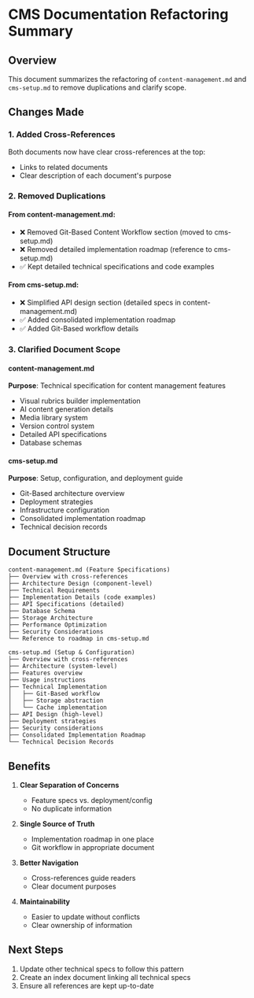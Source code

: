 # CMS Documentation Refactoring Summary

## Overview

This document summarizes the refactoring of `content-management.md` and `cms-setup.md` to remove duplications and clarify scope.

## Changes Made

### 1. Added Cross-References
Both documents now have clear cross-references at the top:
- Links to related documents
- Clear description of each document's purpose

### 2. Removed Duplications

#### From content-management.md:
- ❌ Removed Git-Based Content Workflow section (moved to cms-setup.md)
- ❌ Removed detailed implementation roadmap (reference to cms-setup.md)
- ✅ Kept detailed technical specifications and code examples

#### From cms-setup.md:
- ❌ Simplified API design section (detailed specs in content-management.md)
- ✅ Added consolidated implementation roadmap
- ✅ Added Git-Based workflow details

### 3. Clarified Document Scope

#### content-management.md
**Purpose**: Technical specification for content management features
- Visual rubrics builder implementation
- AI content generation details
- Media library system
- Version control system
- Detailed API specifications
- Database schemas

#### cms-setup.md
**Purpose**: Setup, configuration, and deployment guide
- Git-Based architecture overview
- Deployment strategies
- Infrastructure configuration
- Consolidated implementation roadmap
- Technical decision records

## Document Structure

```
content-management.md (Feature Specifications)
├── Overview with cross-references
├── Architecture Design (component-level)
├── Technical Requirements
├── Implementation Details (code examples)
├── API Specifications (detailed)
├── Database Schema
├── Storage Architecture
├── Performance Optimization
├── Security Considerations
└── Reference to roadmap in cms-setup.md

cms-setup.md (Setup & Configuration)
├── Overview with cross-references
├── Architecture (system-level)
├── Features overview
├── Usage instructions
├── Technical Implementation
│   ├── Git-Based workflow
│   ├── Storage abstraction
│   └── Cache implementation
├── API Design (high-level)
├── Deployment strategies
├── Security considerations
├── Consolidated Implementation Roadmap
└── Technical Decision Records
```

## Benefits

1. **Clear Separation of Concerns**
   - Feature specs vs. deployment/config
   - No duplicate information

2. **Single Source of Truth**
   - Implementation roadmap in one place
   - Git workflow in appropriate document

3. **Better Navigation**
   - Cross-references guide readers
   - Clear document purposes

4. **Maintainability**
   - Easier to update without conflicts
   - Clear ownership of information

## Next Steps

1. Update other technical specs to follow this pattern
2. Create an index document linking all technical specs
3. Ensure all references are kept up-to-date